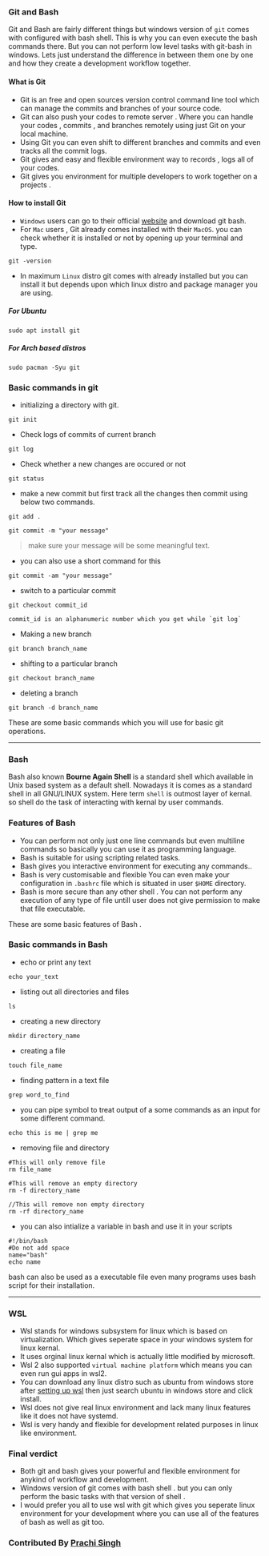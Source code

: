 ### Git and Bash
Git and Bash are fairly different things but windows version of `git` comes with configured with bash shell. This is why you can even execute the bash commands there. But you can not perform low level tasks with git-bash in windows.
Lets just understand the difference in between them one by one and how they create a development workflow together.

####  What is Git
-  Git is an free and open sources version control command line tool which can manage the commits and branches of your source code. 
- Git can also push your codes to remote server . Where you can handle your codes , commits ,  and branches remotely using just Git on your local machine.
- Using Git you can even shift to different branches and commits and even tracks all the commit logs.
- Git gives and easy and flexible environment way to records , logs all of your codes.
- Git gives you environment for multiple developers to work together on a projects .

#### How to install Git

- `Windows` users can go to their official [website](https://git-scm.com/) and download git bash.
- For `Mac` users , Git already comes installed with their `MacOS`. you can check whether it is installed or not by opening up your terminal and type.
```shell
git -version
```
- In maximum `Linux` distro git comes with already installed  but you can install it but depends upon which linux distro and package manager you are using.

##### For Ubuntu
```shell
sudo apt install git
```
##### For Arch based distros
```shell
sudo pacman -Syu git
```
### Basic commands in git

-  initializing a directory with git.
```shell
git init 
```
- Check logs of commits of current branch
```shell
git log
```
- Check whether a new changes are occured or not
```shell
git status
```
- make a new commit but first track all the changes then commit using below two commands. 
```shell
git add .
```
```shell
git commit -m "your message"
``` 
> make sure your message will be some meaningful text.
- you can also use a short command for this
```shell
git commit -am "your message"
```
- switch to  a particular commit
```shell
git checkout commit_id
```
    commit_id is an alphanumeric number which you get while `git log`
	
- Making a new branch 
```shell
git branch branch_name
```
- shifting to a particular branch
```shell
git checkout branch_name
```
- deleting a branch
```shell
git branch -d branch_name
```
These are some basic commands which you will use for basic git operations.
<hr>

### Bash
Bash also known <b>Bourne Again Shell</b> is a standard shell which available in Unix based system as a default shell. Nowadays it is comes as a standard shell in all GNU/LINUX system. Here term `shell` is outmost layer of kernal. so shell do the task of interacting with kernal by user commands.

### Features of Bash
- You can perform not only just one line commands but even multiline commands so basically you can use it as programming language.
- Bash is suitable for using scripting related tasks.
- Bash gives you interactive environment for executing any commands..
- Bash is very customisable and flexible You can even make your configuration in `.bashrc` file which is situated in user `$HOME` directory.
- Bash is more secure than any other shell . You can not perform any execution of any type of file untill user does not give permission to make that file executable.

These are some basic features of Bash . 

### Basic commands in Bash
- echo or print any text
```shell
echo your_text
```
- listing out all directories and files
```shell
ls
```
- creating a new directory
```shell
mkdir directory_name
```
- creating a file
```shell
touch file_name
```
- finding pattern in a text file
```shell
grep word_to_find
```

- you can pipe symbol to treat output of a some commands as an input for some different command.
```shell
echo this is me | grep me
```
- removing file and directory
```shell
#This will only remove file
rm file_name 
```
```shell
#This will remove an empty directory
rm -f directory_name
```
```shell
//This will remove non empty directory
rm -rf directory_name
```
- you can also intialize a variable in bash and use it in your scripts
```shell
#!/bin/bash
#Do not add space 
name="bash"
echo name
```
bash can also be used as a executable file even many programs uses bash script for their installation.
<hr>

### WSL
- Wsl stands for windows subsystem for linux which is based on virtualization. Which gives seperate space in your windows system for linux kernal.
- It uses orginal linux kernal which is actually little modified by microsoft.
- Wsl 2 also supported `virtual machine platform` which means you can even run gui apps in wsl2.
- You can download any linux distro such as ubuntu from windows store after [setting up wsl](https://docs.microsoft.com/en-us/windows/wsl/install) then just search ubuntu in windows store and click install.
- Wsl does not give real linux environment and lack many linux features like it does not have systemd.
- Wsl is very handy and flexible for development related purposes in linux like environment.

### Final verdict

- Both git and bash gives your powerful and flexible environment for anykind of workflow and development.
- Windows version of git comes with bash shell . but you can only perform the basic tasks with that version of shell .
- I would prefer you all to use wsl with git which gives you seperate linux environment for your development where you can use all of the features of bash as well as git too.


### Contributed By [Prachi Singh]("https://github.com/prachi610/)
